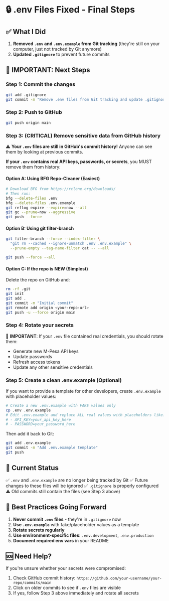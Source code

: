 # 🔒 .env Files Fixed - Final Steps

## ✅ What I Did

1. **Removed `.env` and `.env.example` from Git tracking** (they're still on your computer, just not tracked by Git anymore)
2. **Updated `.gitignore`** to prevent future commits

## 🚨 IMPORTANT: Next Steps

### Step 1: Commit the changes

```bash
git add .gitignore
git commit -m "Remove .env files from Git tracking and update .gitignore"
```

### Step 2: Push to GitHub

```bash
git push origin main
```

### Step 3: (CRITICAL) Remove sensitive data from GitHub history

⚠️ **Your `.env` files are still in GitHub's commit history!** Anyone can see them by looking at previous commits.

**If your `.env` contains real API keys, passwords, or secrets**, you MUST remove them from history:

#### Option A: Using BFG Repo-Cleaner (Easiest)
```bash
# Download BFG from https://rclone.org/downloads/
# Then run:
bfg --delete-files .env
bfg --delete-files .env.example
git reflog expire --expire=now --all
git gc --prune=now --aggressive
git push --force
```

#### Option B: Using git filter-branch
```bash
git filter-branch --force --index-filter \
  "git rm --cached --ignore-unmatch .env .env.example" \
  --prune-empty --tag-name-filter cat -- --all

git push --force --all
```

#### Option C: If the repo is NEW (Simplest)
Delete the repo on GitHub and:
```bash
rm -rf .git
git init
git add .
git commit -m "Initial commit"
git remote add origin <your-repo-url>
git push -u --force origin main
```

### Step 4: Rotate your secrets

🔑 **IMPORTANT**: If your `.env` file contained real credentials, you should rotate them:
- Generate new M-Pesa API keys
- Update passwords
- Refresh access tokens
- Update any other sensitive credentials

### Step 5: Create a clean .env.example (Optional)

If you want to provide a template for other developers, create `.env.example` with placeholder values:

```bash
# Create a new .env.example with FAKE values only
cp .env .env.example
# Edit .env.example and replace ALL real values with placeholders like:
# - API_KEY=your_api_key_here
# - PASSWORD=your_password_here
```

Then add it back to Git:
```bash
git add .env.example
git commit -m "Add .env.example template"
git push
```

## 🎯 Current Status

✅ `.env` and `.env.example` are no longer being tracked by Git
✅ Future changes to these files will be ignored
✅ `.gitignore` is properly configured
⚠️ Old commits still contain the files (see Step 3 above)

## 📝 Best Practices Going Forward

1. **Never commit `.env` files** - they're in `.gitignore` now
2. **Use `.env.example`** with fake/placeholder values as a template
3. **Rotate secrets regularly**
4. **Use environment-specific files**: `.env.development`, `.env.production`
5. **Document required env vars** in your README

## 🆘 Need Help?

If you're unsure whether your secrets were compromised:
1. Check GitHub commit history: `https://github.com/your-username/your-repo/commits/main`
2. Click on older commits to see if `.env` files are visible
3. If yes, follow Step 3 above immediately and rotate all secrets

